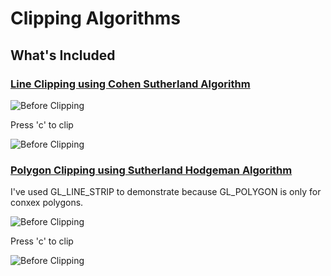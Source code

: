 # Clipping Algorithms


## What's Included

### [Line Clipping using Cohen Sutherland Algorithm](/Clipping-Algorithms/LineClipping.c)
 
   ![Before Clipping](https://user-images.githubusercontent.com/47852407/93882365-c2011e00-fcfd-11ea-90f4-cd2e535f0a4b.png)
   
   Press 'c' to clip
   
   ![Before Clipping](https://user-images.githubusercontent.com/47852407/93882373-c3cae180-fcfd-11ea-910c-25ec8a4daf96.png)

### [Polygon Clipping using Sutherland Hodgeman Algorithm](/Clipping-Algorithms/PolygonClipping.c)
   I've used GL_LINE_STRIP to demonstrate because GL_POLYGON is only for conxex polygons.
 
   ![Before Clipping](https://user-images.githubusercontent.com/47852407/95040066-353c6400-06f0-11eb-87b3-a3fb18362764.png)
   
   Press 'c' to clip
   
   ![Before Clipping](https://user-images.githubusercontent.com/47852407/95040068-366d9100-06f0-11eb-8ae1-d8cdbbdbadbf.png)
